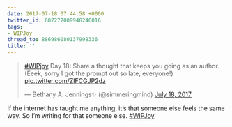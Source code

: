 ```yaml
---
date: 2017-07-18 07:44:58 +0000
twitter_id: 887277009948246016
tags:
- WIPJoy
thread_to: 886986080137998336
title: ''
---
```


<blockquote class="twitter-tweet"><p lang="en" dir="ltr"><a href="https://twitter.com/hashtag/WIPjoy?src=hash&amp;ref_src=twsrc%5Etfw">#WIPjoy</a> Day 18: Share a thought that keeps you going as an author. (Eeek, sorry I got the prompt out so late, everyone!) <a href="https://t.co/ZIFCGJP2dz">pic.twitter.com/ZIFCGJP2dz</a></p>&mdash; Bethany A. Jennings✨ (@simmeringmind) <a href="https://twitter.com/simmeringmind/status/887276640857980931?ref_src=twsrc%5Etfw">July 18, 2017</a></blockquote>
<script async src="https://platform.twitter.com/widgets.js" charset="utf-8"></script>

If the internet has taught me anything, it’s that someone else feels the same way. So I’m writing for that someone else. [#WIPJoy](https://twitter.com/hashtag/WIPJoy)
